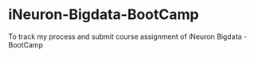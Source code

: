 # iNeuron-Bigdata-BootCamp
To track my process and submit course assignment of iNeuron Bigdata - BootCamp
